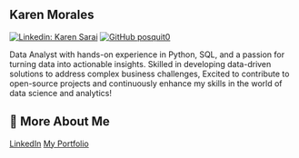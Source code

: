 ## Karen Morales

[![Linkedin: Karen Sarai](https://img.shields.io/badge/-Karen%20Sarai-blue?style=flat-square&logo=Linkedin&logoColor=white&link=https://www.linkedin.com/in/karen-sarai-morales-montiel2001/?locale=en_US)](https://www.linkedin.com/in/karen-sarai-morales-montiel2001/?locale=en_US)
[![GitHub posquit0](https://img.shields.io/github/followers/posquit0?label=follow&style=social)](https://github.com/KarenSaraiMoralesMontiel)

<!--
**KarenSaraiMoralesMontiel/KarenSaraiMoralesMontiel** is a ✨ _special_ ✨ repository because its `README.md` (this file) appears on your GitHub profile.

Here are some ideas to get you started:

- 🔭 I’m currently working on ...
- 🌱 I’m currently learning ...
- 👯 I’m looking to collaborate on ...
- 🤔 I’m looking for help with ...
- 💬 Ask me about ...
- 📫 How to reach me: ...
- 😄 Pronouns: ...
- ⚡ Fun fact: ...
-->

Data Analyst with hands-on experience in Python, SQL, and a passion for turning data into actionable insights. Skilled in developing data-driven solutions to address complex business challenges, Excited to contribute to open-source projects and continuously enhance my skills in the world of data science and analytics!

## 💬 More About Me

[LinkedIn](https://www.linkedin.com/in/karen-sarai-morales-montiel2001/?locale=en_US)
[My Portfolio](https://github.com/KarenSaraiMoralesMontiel/Portfolio)
